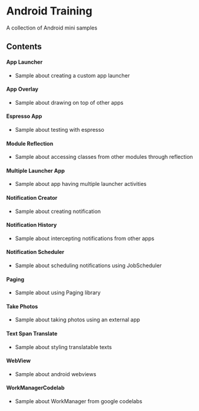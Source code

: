 # Android Training
A collection of Android mini samples

## Contents
#### App Launcher
- Sample about creating a custom app launcher
#### App Overlay
- Sample about drawing on top of other apps
#### Espresso App
- Sample about testing with espresso
#### Module Reflection
- Sample about accessing classes from other modules through reflection
#### Multiple Launcher App
- Sample about app having multiple launcher activities
#### Notification Creator
- Sample about creating notification
#### Notification History
- Sample about intercepting notifications from other apps
#### Notification Scheduler
- Sample about scheduling notifications using JobScheduler
#### Paging
- Sample about using Paging library
#### Take Photos
- Sample about taking photos using an external app
#### Text Span Translate
- Sample about styling translatable texts
#### WebView
- Sample about android webviews
#### WorkManagerCodelab
- Sample about WorkManager from google codelabs
